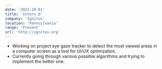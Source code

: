 ```yaml
---
date: '2021-10-01'
title: 'Intern @'
company: 'Ignitus'
location: 'Pennsylvania'
range: 'Present'
url: 'http://ignitus.org'
---
```


- Working on project eye gaze tracker to detect the most viewed areas in a computer    screen as a tool for UI/UX optimization.
- Currently going through various possible algorithms and trying to implement the better one.
